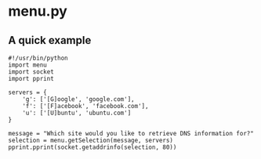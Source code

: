 menu.py
=======

A quick example
---------------
	#!/usr/bin/python
	import menu
	import socket
	import pprint
	
	servers = {
		'g': ['[G]oogle', 'google.com'],
		'f': ['[F]acebook', 'facebook.com'],
		'u': ['[U]buntu', 'ubuntu.com']
	}
	
	message = "Which site would you like to retrieve DNS information for?"
	selection = menu.getSelection(message, servers)
	pprint.pprint(socket.getaddrinfo(selection, 80))